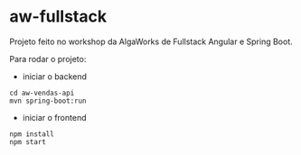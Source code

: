 # aw-fullstack

Projeto feito no workshop da AlgaWorks de Fullstack Angular e Spring Boot.

Para rodar o projeto:
- iniciar o backend 
```
cd aw-vendas-api 
mvn spring-boot:run
```
- iniciar o frontend 
```
npm install
npm start
```
